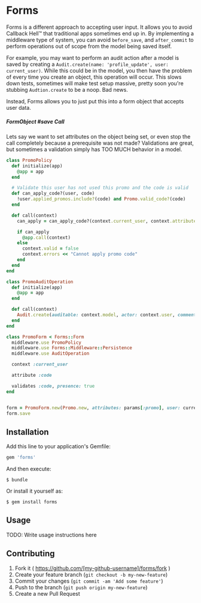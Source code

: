 # Forms

Forms is a different approach to accepting user input. It allows you to avoid Callback Hell™ that traditional apps sometimes end up in.
By implementing a middleware type of system, you can avoid `before_save`, and `after_commit` to perform operations out of scope from the model being saved itself.

For example, you may want to perform an audit action after a model is saved by creating a `Audit.create(name: 'profile_update', user: current_user)`.
While this could be in the model, you then have the problem of every time you create an object, this operation will occur.
This slows down tests, sometimes will make test setup massive, pretty soon you're stubbing `Audtion.create` to be a noop. Bad news.

Instead, Forms allows you to just put this into a form object that accepts user data.

##### FormObject #save Call

Lets say we want to set attributes on the object being set, or even stop the call completely because a prerequisite was not made? Validations are great, but sometimes a validation simply has TOO MUCH behavior in a model.

```ruby
class PromoPolicy
  def initialize(app)
    @app = app
  end

  # Validate this user has not used this promo and the code is valid
  def can_apply_code?(user, code)
    !user.applied_promos.include?(code) and Promo.valid_code?(code)
  end

  def call(context)
    can_apply = can_apply_code?(context.current_user, context.attributes[:code])

    if can_apply
      @app.call(context)
    else
      context.valid = false
      context.errors << "Cannot apply promo code"
    end
  end
end

class PromoAuditOperation
  def initialize(app)
    @app = app
  end

  def call(context)
    Audit.create(auditable: context.model, actor: context.user, comment: "Applied promo code: #{context.params[:code]}")
  end
end

class PromoForm < Forms::Form
  middleware.use PromoPolicy
  middleware.use Forms::Middleware::Persistence
  middleware.use AuditOperation

  context :current_user

  attribute :code

  validates :code, presence: true
end


form = PromoForm.new(Promo.new, attributes: params[:promo], user: current_user)
form.save
```

## Installation

Add this line to your application's Gemfile:

```ruby
gem 'forms'
```

And then execute:

    $ bundle

Or install it yourself as:

    $ gem install forms

## Usage

TODO: Write usage instructions here

## Contributing

1. Fork it ( https://github.com/[my-github-username]/forms/fork )
2. Create your feature branch (`git checkout -b my-new-feature`)
3. Commit your changes (`git commit -am 'Add some feature'`)
4. Push to the branch (`git push origin my-new-feature`)
5. Create a new Pull Request

